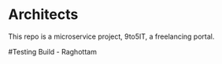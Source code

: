 # Architects
This repo is a microservice project, 9to5IT, a freelancing portal. 

#Testing Build - Raghottam
